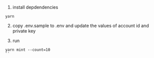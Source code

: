 
1. install depdendencies
```
yarn

```

2. copy .env.sample to .env and update the values of account id and private key


3. run

```
yarn mint --count=10
``


   